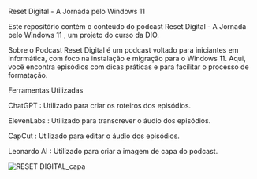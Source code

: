 Reset Digital - A Jornada pelo Windows 11

Este repositório contém o conteúdo do podcast Reset Digital - A Jornada pelo Windows 11 , um projeto do curso da DIO.

Sobre o Podcast
Reset Digital é um podcast voltado para iniciantes em informática, com foco na instalação e migração para o Windows 11. Aqui, você encontra episódios com dicas práticas e para facilitar o processo de formatação.

Ferramentas Utilizadas

ChatGPT : Utilizado para criar os roteiros dos episódios.

ElevenLabs : Utilizado para transcrever o áudio dos episódios.

CapCut : Utilizado para editar o áudio dos episódios.

Leonardo AI : Utilizado para criar a imagem de capa do podcast.


![RESET DIGITAL_capa](https://github.com/user-attachments/assets/4d2aa87a-e236-4346-8a57-09f731bbe42f)


